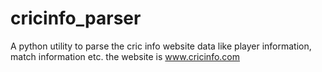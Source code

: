 cricinfo_parser
===============

A python utility to parse the cric info website data like player information, match information etc.
the website is www.cricinfo.com
